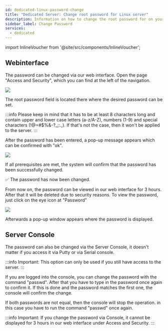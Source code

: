 ```yaml
---
id: dedicated-linux-password-change
title: "Dedicated Server: Change root password for Linux server"
description: Information on how to change the root password for on your Linux Dedicated Server from ZAP-Hosting - ZAP-Hosting.com documentation
sidebar_label: Change Password
services:
  - dedicated
---
```


import InlineVoucher from '@site/src/components/InlineVoucher';

<InlineVoucher />

## Webinterface

The password can be changed via our web interface. Open the page "Access and Security", which you can find at the left of the navigation.

![](https://screensaver01.zap-hosting.com/index.php/s/Kt3B9n4sGpbpn5q/preview)

The root password field is located there where the desired password can be set. 

:::info
Please keep in mind that it has to be at least 8 characters long and contain upper and lower case letters (a-z/A-Z), numbers (1-9) and special characters (!@=#$%&-?_;:.,). If that's not the case, then it won't be applied to the server.
:::

After the password has been entered, a pop-up message appears which can be confirmed with "ok". 

![](https://screensaver01.zap-hosting.com/index.php/s/Ckc6PLB3tRY5epR/preview)

If all prerequisites are met, the system will confirm that the password has been successfully changed. 


✅ The password has now been changed. 


From now on, the password can be viewed in our web interface for 3 hours. After that it will be deleted due to security reasons. To view the password, just click on the eye icon at "Password"

![](https://screensaver01.zap-hosting.com/index.php/s/XfpFrGg5LyKEiRL/preview)

Afterwards a pop-up window appears where the password is displayed.


## Server Console

The password can also be changed via the Server Console, it doesn't matter if you access it via Putty or via Serial console.

:::info
Important: This option can only be used if you still have access to the server.
:::

If you are logged into the console, you can change the password with the command "passwd". After that you have to type in the password once again to confirm it. If this is done and the password matches the first one, the console will confirm the change.


If both passwords are not equal, then the console will stop the operation. in this case you have to run the command "passwd" once again.

:::info
Important: If you change the password via Console, it cannot be displayed for 3 hours in our web interface under Access and Security.
:::

<InlineVoucher />
